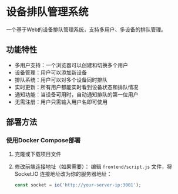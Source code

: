 # 设备排队管理系统

一个基于Web的设备排队管理系统，支持多用户、多设备的排队管理。

## 功能特性

- 多用户支持：一个浏览器可以创建和切换多个用户
- 设备管理：用户可以添加新设备
- 排队系统：用户可以对多个设备同时排队
- 实时更新：所有用户都能实时看到设备状态和排队情况
- 通知功能：当设备可用时，自动通知排队的第一位用户
- 无需注册：用户只需输入用户名即可使用

## 部署方法

### 使用Docker Compose部署

1. 克隆或下载项目文件

2. 修改前端连接地址（如果需要）：
   编辑 `frontend/script.js` 文件，将 Socket.IO 连接地址改为你的服务器地址：
   ```javascript
   const socket = io('http://your-server-ip:3001');